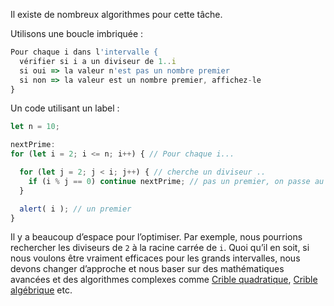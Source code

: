 Il existe de nombreux algorithmes pour cette tâche.

Utilisons une boucle imbriquée :

```js
Pour chaque i dans l'intervalle {
  vérifier si i a un diviseur de 1..i
  si oui => la valeur n'est pas un nombre premier
  si non => la valeur est un nombre premier, affichez-le
}
```

Un code utilisant un label :

```js run
let n = 10;

nextPrime:
for (let i = 2; i <= n; i++) { // Pour chaque i...

  for (let j = 2; j < i; j++) { // cherche un diviseur ..
    if (i % j == 0) continue nextPrime; // pas un premier, on passe au prochain i
  }

  alert( i ); // un premier
}
```

Il y a beaucoup d’espace pour l’optimiser. Par exemple, nous pourrions rechercher les diviseurs de `2` à la racine carrée de `i`. Quoi qu’il en soit, si nous voulons être vraiment efficaces pour les grands intervalles, nous devons changer d’approche et nous baser sur des mathématiques avancées et des algorithmes complexes comme [Crible quadratique](https://fr.wikipedia.org/wiki/Crible_quadratique), [Crible algébrique](https://fr.wikipedia.org/wiki/Crible_alg%C3%A9brique) etc.
